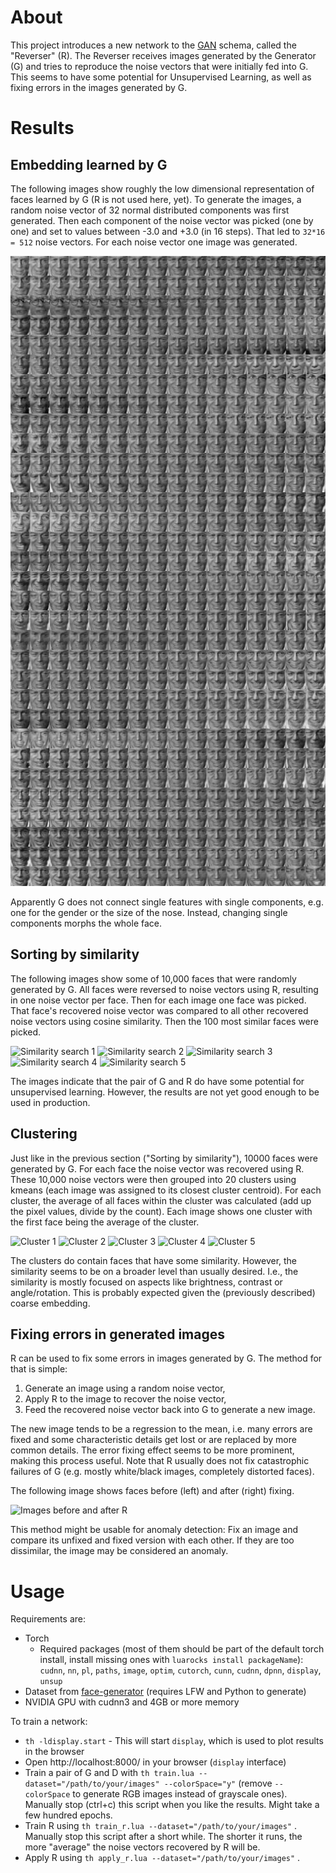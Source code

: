 # About

This project introduces a new network to the [GAN](http://papers.nips.cc/paper/5423-generative-adversarial-nets) schema, called the "Reverser" (R).
The Reverser receives images generated by the Generator (G) and tries to reproduce the noise vectors that were initially fed into G.
This seems to have some potential for Unsupervised Learning, as well as fixing errors in the images generated by G.

# Results

## Embedding learned by G

The following images show roughly the low dimensional representation of faces learned by G (R is not used here, yet).
To generate the images, a random noise vector of 32 normal distributed components was first generated.
Then each component of the noise vector was picked (one by one) and set to values between -3.0 and +3.0 (in 16 steps).
That led to `32*16 = 512` noise vectors. For each noise vector one image was generated.

![Varying single components of a noise vector](images/variations.jpg?raw=true "Varying single components of a noise vector")

Apparently G does not connect single features with single components, e.g. one for the gender or the size of the nose.
Instead, changing single components morphs the whole face.

## Sorting by similarity

The following images show some of 10,000 faces that were randomly generated by G.
All faces were reversed to noise vectors using R, resulting in one noise vector per face.
Then for each image one face was picked.
That face's recovered noise vector was compared to all other recovered noise vectors using cosine similarity.
Then the 100 most similar faces were picked.

![Similarity search 1](images/similar_01.jpg?raw=true "Similarity search 1")
![Similarity search 2](images/similar_02.jpg?raw=true "Similarity search 2")
![Similarity search 3](images/similar_03.jpg?raw=true "Similarity search 3")
![Similarity search 4](images/similar_04.jpg?raw=true "Similarity search 4")
![Similarity search 5](images/similar_05.jpg?raw=true "Similarity search 5")

The images indicate that the pair of G and R do have some potential for unsupervised learning.
However, the results are not yet good enough to be used in production.

## Clustering

Just like in the previous section ("Sorting by similarity"), 10000 faces were generated by G.
For each face the noise vector was recovered using R.
These 10,000 noise vectors were then grouped into 20 clusters using kmeans (each image was assigned to its closest cluster centroid).
For each cluster, the average of all faces within the cluster was calculated (add up the pixel values, divide by the count).
Each image shows one cluster with the first face being the average of the cluster.

![Cluster 1](images/cluster_01.jpg?raw=true "Cluster 1")
![Cluster 2](images/cluster_02.jpg?raw=true "Cluster 2")
![Cluster 3](images/cluster_03.jpg?raw=true "Cluster 3")
![Cluster 4](images/cluster_04.jpg?raw=true "Cluster 4")
![Cluster 5](images/cluster_05.jpg?raw=true "Cluster 5")

The clusters do contain faces that have some similarity.
However, the similarity seems to be on a broader level than usually desired.
I.e., the similarity is mostly focused on aspects like brightness, contrast or angle/rotation.
This is probably expected given the (previously described) coarse embedding.

## Fixing errors in generated images

R can be used to fix some errors in images generated by G.
The method for that is simple:
1. Generate an image using a random noise vector,
2. Apply R to the image to recover the noise vector,
3. Feed the recovered noise vector back into G to generate a new image.

The new image tends to be a regression to the mean, i.e. many errors are fixed and some characteristic details get lost or are replaced by more common details.
The error fixing effect seems to be more prominent, making this process useful.
Note that R usually does not fix catastrophic failures of G (e.g. mostly white/black images, completely distorted faces).

The following image shows faces before (left) and after (right) fixing.

![Images before and after R](images/fixed_images.jpg?raw=true "Images before and after R")

This method might be usable for anomaly detection: Fix an image and compare its unfixed and fixed version with each other.
If they are too dissimilar, the image may be considered an anomaly.


# Usage

Requirements are:
* Torch
  * Required packages (most of them should be part of the default torch install, install missing ones with `luarocks install packageName`): `cudnn`, `nn`, `pl`, `paths`, `image`, `optim`, `cutorch`, `cunn`, `cudnn`, `dpnn`, `display`, `unsup`
* Dataset from [face-generator](https://github.com/aleju/face-generator) (requires LFW and Python to generate)
* NVIDIA GPU with cudnn3 and 4GB or more memory

To train a network:
* `th -ldisplay.start` - This will start `display`, which is used to plot results in the browser
* Open http://localhost:8000/ in your browser (`display` interface)
* Train a pair of G and D with `th train.lua --dataset="/path/to/your/images" --colorSpace="y"` (remove `--colorSpace` to generate RGB images instead of grayscale ones). Manually stop (ctrl+c) this script when you like the results. Might take a few hundred epochs.
* Train R using `th train_r.lua --dataset="/path/to/your/images"` . Manually stop this script after a short while. The shorter it runs, the more "average" the noise vectors recovered by R will be.
* Apply R using `th apply_r.lua --dataset="/path/to/your/images"` .
